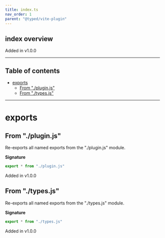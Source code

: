 ```yaml
---
title: index.ts
nav_order: 1
parent: "@typed/vite-plugin"
---
```


## index overview

Added in v1.0.0

---

<h2 class="text-delta">Table of contents</h2>

- [exports](#exports)
  - [From "./plugin.js"](#from-pluginjs)
  - [From "./types.js"](#from-typesjs)

---

# exports

## From "./plugin.js"

Re-exports all named exports from the "./plugin.js" module.

**Signature**

```ts
export * from "./plugin.js"
```

Added in v1.0.0

## From "./types.js"

Re-exports all named exports from the "./types.js" module.

**Signature**

```ts
export * from "./types.js"
```

Added in v1.0.0
